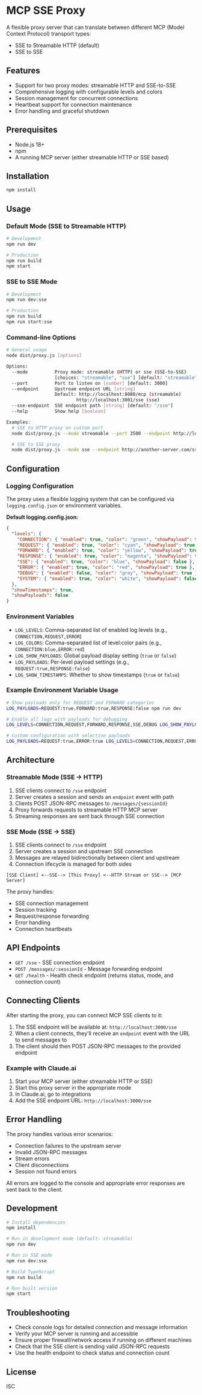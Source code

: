 # MCP SSE Proxy

A flexible proxy server that can translate between different MCP (Model Context Protocol) transport types:
- SSE to Streamable HTTP (default)
- SSE to SSE

## Features

- Support for two proxy modes: streamable HTTP and SSE-to-SSE
- Comprehensive logging with configurable levels and colors
- Session management for concurrent connections
- Heartbeat support for connection maintenance
- Error handling and graceful shutdown

## Prerequisites

- Node.js 18+
- npm
- A running MCP server (either streamable HTTP or SSE based)

## Installation

```bash
npm install
```

## Usage

### Default Mode (SSE to Streamable HTTP)

```bash
# Development
npm run dev

# Production
npm run build
npm start
```

### SSE to SSE Mode

```bash
# Development
npm run dev:sse

# Production
npm run build
npm run start:sse
```

### Command-line Options

```bash
# General usage
node dist/proxy.js [options]

Options:
  --mode          Proxy mode: streamable (HTTP) or sse (SSE-to-SSE)
                  [choices: "streamable", "sse"] [default: "streamable"]
  --port          Port to listen on [number] [default: 3000]
  --endpoint      Upstream endpoint URL [string]
                  Default: http://localhost:8080/mcp (streamable)
                          http://localhost:3001/sse (sse)
  --sse-endpoint  SSE endpoint path [string] [default: "/sse"]
  --help          Show help [boolean]

Examples:
  # SSE to HTTP proxy on custom port
  node dist/proxy.js --mode streamable --port 3500 --endpoint http://localhost:9000/mcp

  # SSE to SSE proxy
  node dist/proxy.js --mode sse --endpoint http://another-server.com/sse
```

## Configuration

### Logging Configuration

The proxy uses a flexible logging system that can be configured via `logging.config.json` or environment variables.

**Default logging.config.json:**
```json
{
  "levels": {
    "CONNECTION": { "enabled": true, "color": "green", "showPayload": true },
    "REQUEST": { "enabled": true, "color": "cyan", "showPayload": true },
    "FORWARD": { "enabled": true, "color": "yellow", "showPayload": true },
    "RESPONSE": { "enabled": true, "color": "magenta", "showPayload": true },
    "SSE": { "enabled": true, "color": "blue", "showPayload": false },
    "ERROR": { "enabled": true, "color": "red", "showPayload": true },
    "DEBUG": { "enabled": false, "color": "gray", "showPayload": true },
    "SYSTEM": { "enabled": true, "color": "white", "showPayload": false }
  },
  "showTimestamps": true,
  "showPayloads": false
}
```

### Environment Variables

- `LOG_LEVELS`: Comma-separated list of enabled log levels (e.g., `CONNECTION,REQUEST,ERROR`)
- `LOG_COLORS`: Comma-separated list of level:color pairs (e.g., `CONNECTION:blue,ERROR:red`)
- `LOG_SHOW_PAYLOADS`: Global payload display setting (`true` or `false`)
- `LOG_PAYLOADS`: Per-level payload settings (e.g., `REQUEST:true,RESPONSE:false`)
- `LOG_SHOW_TIMESTAMPS`: Whether to show timestamps (`true` or `false`)

### Example Environment Variable Usage

```bash
# Show payloads only for REQUEST and FORWARD categories
LOG_PAYLOADS=REQUEST:true,FORWARD:true,RESPONSE:false npm run dev

# Enable all logs with payloads for debugging
LOG_LEVELS=CONNECTION,REQUEST,FORWARD,RESPONSE,SSE,DEBUG LOG_SHOW_PAYLOADS=true npm run dev

# Custom configuration with selective payloads
LOG_PAYLOADS=REQUEST:true,ERROR:true LOG_LEVELS=CONNECTION,REQUEST,ERROR,SYSTEM npm run dev
```

## Architecture

### Streamable Mode (SSE → HTTP)
1. SSE clients connect to `/sse` endpoint
2. Server creates a session and sends an `endpoint` event with path
3. Clients POST JSON-RPC messages to `/messages/{sessionId}`
4. Proxy forwards requests to streamable HTTP MCP server
5. Streaming responses are sent back through SSE connection

### SSE Mode (SSE → SSE)
1. SSE clients connect to `/sse` endpoint
2. Server creates a session and upstream SSE connection
3. Messages are relayed bidirectionally between client and upstream
4. Connection lifecycle is managed for both sides

```
[SSE Client] <--SSE--> [This Proxy] <--HTTP Stream or SSE--> [MCP Server]
```

The proxy handles:
- SSE connection management
- Session tracking
- Request/response forwarding
- Error handling
- Connection heartbeats

## API Endpoints

- `GET /sse` - SSE connection endpoint
- `POST /messages/:sessionId` - Message forwarding endpoint
- `GET /health` - Health check endpoint (returns status, mode, and connection count)

## Connecting Clients

After starting the proxy, you can connect MCP SSE clients to it:

1. The SSE endpoint will be available at: `http://localhost:3000/sse`
2. When a client connects, they'll receive an `endpoint` event with the URL to send messages to
3. The client should then POST JSON-RPC messages to the provided endpoint

### Example with Claude.ai

1. Start your MCP server (either streamable HTTP or SSE)
2. Start this proxy server in the appropriate mode
3. In Claude.ai, go to integrations
4. Add the SSE endpoint URL: `http://localhost:3000/sse`

## Error Handling

The proxy handles various error scenarios:
- Connection failures to the upstream server
- Invalid JSON-RPC messages
- Stream errors
- Client disconnections
- Session not found errors

All errors are logged to the console and appropriate error responses are sent back to the client.

## Development

```bash
# Install dependencies
npm install

# Run in development mode (default: streamable)
npm run dev

# Run in SSE mode
npm run dev:sse

# Build TypeScript
npm run build

# Run built version
npm start
```

## Troubleshooting

- Check console logs for detailed connection and message information
- Verify your MCP server is running and accessible
- Ensure proper firewall/network access if running on different machines
- Check that the SSE client is sending valid JSON-RPC requests
- Use the health endpoint to check status and connection count

## License

ISC